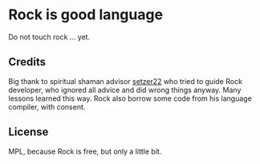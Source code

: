 # Rock is good language

Do not touch rock ... yet.

## Credits

Big thank to spiritual shaman advisor
[setzer22](https://github.com/setzer22) who tried to guide Rock developer,
who ignored all advice and did wrong things anyway. Many lessons learned
this way. Rock also borrow some code from his language compiler, with consent.

## License

MPL, because Rock is free, but only a little bit.
